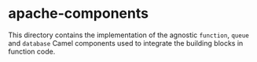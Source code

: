 # apache-components

This directory contains the implementation of the agnostic `function`, `queue` and `database` Camel components used to integrate the building blocks in function code.